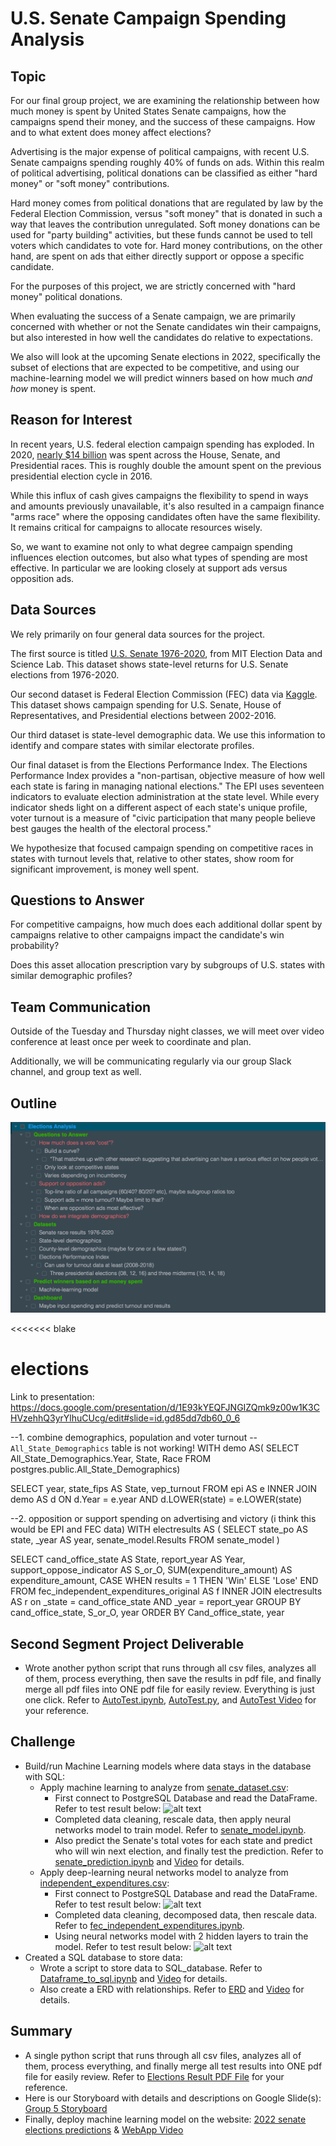 # U.S. Senate Campaign Spending Analysis

## Topic

For our final group project, we are examining the relationship between how much money is spent by United States Senate campaigns, how the campaigns spend their money, and the success of these campaigns. How and to what extent does money affect elections?

Advertising is the major expense of political campaigns, with recent U.S. Senate campaigns spending roughly 40% of funds on ads. Within this realm of political advertising, political donations can be classified as either "hard money" or "soft money" contributions.

Hard money comes from political donations that are regulated by law by the Federal Election Commission, versus "soft money" that is donated in such a way that leaves the contribution unregulated. Soft money donations can be used for "party building" activities, but these funds cannot be used to tell voters which candidates to vote for. Hard money contributions, on the other hand, are spent on ads that either directly support or oppose a specific candidate.

For the purposes of this project, we are strictly concerned with "hard money" political donations.

When evaluating the success of a Senate campaign, we are primarily concerned with whether or not the Senate candidates win their campaigns, but also interested in how well the candidates do relative to expectations.

We also will look at the upcoming Senate elections in 2022, specifically the subset of elections that are expected to be competitive, and using our machine-learning model we will predict winners based on how much *and how* money is spent.

## Reason for Interest

In recent years, U.S. federal election campaign spending has exploded. In 2020, [nearly $14 billion](https://graphics.reuters.com/USA-ELECTION/SENATE-FUNDRAISING/yxmvjeyjkpr/) was spent across the House, Senate, and Presidential races. This is roughly double the amount spent on the previous presidential election cycle in 2016.

While this influx of cash gives campaigns the flexibility to spend in ways and amounts previously unavailable, it's also resulted in a campaign finance "arms race" where the opposing candidates often have the same flexibility. It remains critical for campaigns to allocate resources wisely.

So, we want to examine not only to what degree campaign spending influences election outcomes, but also what types of spending are most effective. In particular we are looking closely at support ads versus opposition ads.




## Data Sources

We rely primarily on four general data sources for the project.

The first source is titled [U.S. Senate 1976-2020](https://dataverse.harvard.edu/dataset.xhtml?persistentId=doi:10.7910/DVN/PEJ5QU), from MIT Election Data and Science Lab. This dataset shows state-level returns for U.S. Senate elections from 1976-2020.

Our second dataset is Federal Election Commission (FEC) data via [Kaggle](https://www.kaggle.com/fec/independent-political-ad-spending). This dataset shows campaign spending for U.S. Senate, House of Representatives, and Presidential elections between 2002-2016.

Our third dataset is state-level demographic data. We use this information to identify and compare states with similar electorate profiles.

Our final dataset is from the Elections Performance Index. The Elections Performance Index provides a "non-partisan, objective measure of how well each state is faring in managing national elections." The EPI uses seventeen indicators to evaluate election administration at the state level. While every indicator sheds light on a different aspect of each state's unique profile, voter turnout is a measure of "civic participation that many people believe best gauges the health of the electoral process."

We hypothesize that focused campaign spending on competitive races in states with turnout levels that, relative to other states, show room for significant improvement, is money well spent.


## Questions to Answer

For competitive campaigns, how much does each additional dollar spent by campaigns relative to other campaigns impact the candidate's win probability?

Does this asset allocation prescription vary by subgroups of U.S. states with similar demographic profiles?


## Team Communication

Outside of the Tuesday and Thursday night classes, we will meet over video conference at least once per week to coordinate and plan.

Additionally, we will be communicating regularly via our group Slack channel, and group text as well.

## Outline

![Outline](https://github.com/flowersmichael/elections/blob/mike/Resources/Initial%20Outline.png)

<<<<<<< blake
# elections

Link to presentation: https://docs.google.com/presentation/d/1E93kYEQFJNGIZQmk9z00w1K3CHVzehhQ3yrYlhuCUcg/edit#slide=id.gd85dd7db60_0_6

--1. combine demographics, population and voter turnout
-- `All_State_Demographics` table is not working!
WITH demo AS(
SELECT All_State_Demographics.Year,
	   State,
	   Race
FROM postgres.public.All_State_Demographics)

SELECT year,
	   state_fips AS State,
	   vep_turnout
FROM epi AS e
INNER JOIN demo AS d ON d.Year = e.year 
AND d.LOWER(state) = e.LOWER(state) 

--2. opposition or support spending on advertising and victory (i think this would be EPI and FEC data)
WITH electresults AS (
SELECT state_po AS state,
	   _year AS year,
	   senate_model.Results
FROM senate_model
)

SELECT cand_office_state AS State,
	   report_year AS Year,
	   support_oppose_indicator AS S_or_O,
	   SUM(expenditure_amount) AS expenditure_amount,
	   CASE WHEN results = 1 THEN 'Win' ELSE 'Lose' END
FROM fec_independent_expenditures_original AS f
INNER JOIN electresults AS r on _state = cand_office_state AND _year = report_year 
GROUP BY cand_office_state, S_or_O, year
ORDER BY Cand_office_state, year

## Second Segment Project Deliverable
- Wrote another python script that runs through all csv files, analyzes all of them, process everything, then save the results in pdf file, and finally merge all pdf files into ONE pdf file for easily review. Everything is just one click. Refer to [AutoTest.ipynb](../hiep/AutoTest.ipynb), [AutoTest.py](../hiep/AutoTest.py), and [AutoTest Video](../hiep/AutoTest.m4v) for your reference.

## Challenge
- Build/run Machine Learning models where data stays in the database with SQL:
  - Apply machine learning to analyze from [senate_dataset.csv](../hiep/Resources/senate_dataset.csv):
    - First connect to PostgreSQL Database and read the DataFrame. Refer to test result below:
  ![alt text](../hiep/senate_from_SQL.png)
    - Completed data cleaning, rescale data, then apply neural networks model to train model. Refer to [senate_model.ipynb](../hiep/senate_model.ipynb).
    - Also predict the Senate's total votes for each state and predict who will win next election, and finally test the prediction. Refer to [senate_prediction.ipynb](../hiep/Senate_prediction.ipynb) and [Video](../hiep/Senate_Prediction.m4v) for details.
  - Apply deep-learning neural networks model to analyze from [independent_expenditures.csv](../hiep/Resources/independent_expenditures_2004-2020.csv.zip):
    - First connect to PostgreSQL Database and read the DataFrame. Refer to test result below:
  ![alt text](../hiep/fec_independent_expenditures_from_SQL.png)
    - Completed data cleaning, decomposed data, then rescale data. Refer to [fec_independent_expenditures.ipynb](../hiep/fec_independent_expenditures_model.ipynb).
    - Using neural networks model with 2 hidden layers to train the model. Refer to test result below:
  ![alt text](../hiep/independent_expenditures_2020.png)
- Created a SQL database to store data:
  - Wrote a script to store data to SQL_database. Refer to [Dataframe_to_sql.ipynb](../hiep/Dataframe_to_sql.ipynb) and [Video](../hiep/SQL_database.m4v) for details.
  - Also create a ERD with relationships. Refer to [ERD](../hiep/ERD.png) and [Video](../hiep/SQL_ERD.m4v) for details.
 
## Summary
- A single python script that runs through all csv files, analyzes all of them, process everything, and finally merge all test results into ONE pdf file for easily review. Refer to [Elections Result PDF File](../hiep/Results_Elections.pdf) for your reference.
- Here is our Storyboard with details and descriptions on Google Slide(s): [Group 5 Storyboard](https://docs.google.com/presentation/d/1E93kYEQFJNGIZQmk9z00w1K3CHVzehhQ3yrYlhuCUcg/edit?ts=60823a15#slide=id.gd441bd4197_0_6)
- Finally, deploy machine learning model on the website: [2022 senate elections predictions](https://group5.anvil.app/) & [WebApp Video](../hiep/WebApp.m4v)



